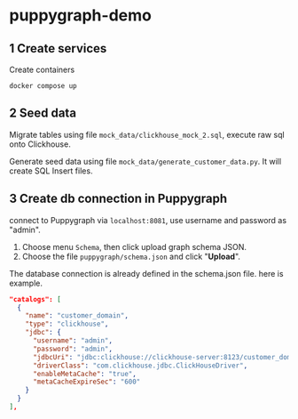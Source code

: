 # puppygraph-demo

## 1 Create services

Create containers

```
docker compose up 
```

## 2 Seed data

Migrate tables using file `mock_data/clickhouse_mock_2.sql`, execute raw sql onto Clickhouse.

Generate seed data using file `mock_data/generate_customer_data.py`. It will create SQL Insert files.

## 3 Create db connection in Puppygraph

connect to Puppygraph via `localhost:8081`, use username and password as "admin".

1. Choose menu `Schema`, then click upload graph schema JSON.
2. Choose the file `puppygraph/schema.json` and click "**Upload**".

The database connection is already defined in the schema.json file. here is example.

```json
"catalogs": [
  {
    "name": "customer_domain",
    "type": "clickhouse",
    "jdbc": {
      "username": "admin",
      "password": "admin",
      "jdbcUri": "jdbc:clickhouse://clickhouse-server:8123/customer_domain",
      "driverClass": "com.clickhouse.jdbc.ClickHouseDriver",
      "enableMetaCache": "true",
      "metaCacheExpireSec": "600"
    }
  }
],
```